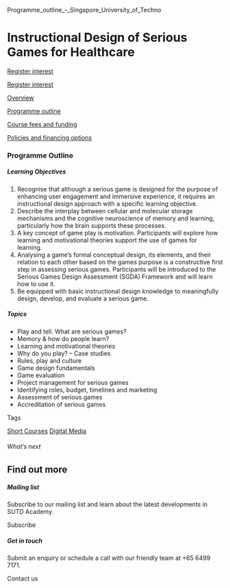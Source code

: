 Programme_outline_-_Singapore_University_of_Techno



Instructional Design of Serious Games for Healthcare
====================================================

[Register interest](/admissions/academy/short-courses/short-courses-register-your-interest/?coursename=instructional-design-of-serious-games-for-healthcare)

[Register interest](/admissions/academy/short-courses/short-courses-register-your-interest/?coursename=instructional-design-of-serious-games-for-healthcare)

[Overview](/course/instructional-design-of-serious-games/#tabs)

[Programme outline](/course/instructional-design-of-serious-games/programme-outline/#tabs)

[Course fees and funding](/course/instructional-design-of-serious-games/course-fees-and-funding/#tabs)

[Policies and financing options](/course/instructional-design-of-serious-games/policies-and-financing-options/#tabs)

### Programme Outline

##### **Learning Objectives**

1. Recognise that although a serious game is designed for the purpose of enhancing user engagement and immersive experience, it requires an instructional design approach with a specific learning objective.
2. Describe the interplay between cellular and molecular storage mechanisms and the cognitive neuroscience of memory and learning, particularly how the brain supports these processes.
3. A key concept of game play is motivation. Participants will explore how learning and motivational theories support the use of games for learning.
4. Analysing a game’s formal conceptual design, its elements, and their relation to each other based on the games purpose is a constructive first step in assessing serious games. Participants will be introduced to the Serious Games Design Assessment (SGDA) Framework and will learn how to use it.
5. Be equipped with basic instructional design knowledge to meaningfully design, develop, and evaluate a serious game.

##### Topics

* Play and tell. What are serious games?
* Memory & how do people learn?
* Learning and motivational theories
* Why do you play? – Case studies
* Rules, play and culture
* Game design fundamentals
* Game evaluation
* Project management for serious games
* Identifying roles, budget, timelines and marketing
* Assessment of serious games
* Accreditation of serious games

Tags

[Short Courses](/admissions/academy/courses-and-modules/?academy-type-course=780)
[Digital Media](/admissions/academy/courses-and-modules/?discipline=1711)

###### What’s next

Find out more
-------------

##### Mailing list

Subscribe to our mailing list and learn about the latest developments in SUTD Academy.

Subscribe

##### Get in touch

Submit an enquiry or schedule a call with our friendly team at +65 6499 7171.

Contact us

